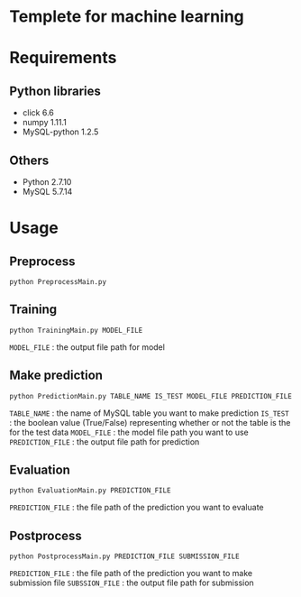 Templete for machine learning
=====

# Requirements
## Python libraries
* click 6.6
* numpy 1.11.1
* MySQL-python 1.2.5

## Others
* Python 2.7.10
* MySQL 5.7.14


# Usage

## Preprocess
```shell
python PreprocessMain.py
```

## Training
```shell
python TrainingMain.py MODEL_FILE
```
`MODEL_FILE` : the output file path for model

## Make prediction
```shell
python PredictionMain.py TABLE_NAME IS_TEST MODEL_FILE PREDICTION_FILE
```
`TABLE_NAME` : the name of MySQL table you want to make prediction
`IS_TEST` : the boolean value (True/False) representing whether or not the table is the for the test data
`MODEL_FILE` : the model file path you want to use
`PREDICTION_FILE` : the output file path for prediction

## Evaluation
```shell
python EvaluationMain.py PREDICTION_FILE
```
`PREDICTION_FILE` : the file path of the prediction you want to evaluate

## Postprocess
```shell
python PostprocessMain.py PREDICTION_FILE SUBMISSION_FILE
```
`PREDICTION_FILE` : the file path of the prediction you want to make submission file
`SUBSSION_FILE` : the output file path for submission